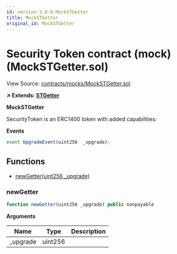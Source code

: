 ```yaml
---
id: version-3.0.0-MockSTGetter
title: MockSTGetter
original_id: MockSTGetter
---
```


# Security Token contract (mock) (MockSTGetter.sol)

View Source: [contracts/mocks/MockSTGetter.sol](../../contracts/mocks/MockSTGetter.sol)

**↗ Extends: [STGetter](STGetter.md)**

**MockSTGetter**

SecurityToken is an ERC1400 token with added capabilities:

**Events**

```js
event UpgradeEvent(uint256  _upgrade);
```

## Functions

- [newGetter(uint256 _upgrade)](#newgetter)

### newGetter

```js
function newGetter(uint256 _upgrade) public nonpayable
```

**Arguments**

| Name        | Type           | Description  |
| ------------- |------------- | -----|
| _upgrade | uint256 |  | 

